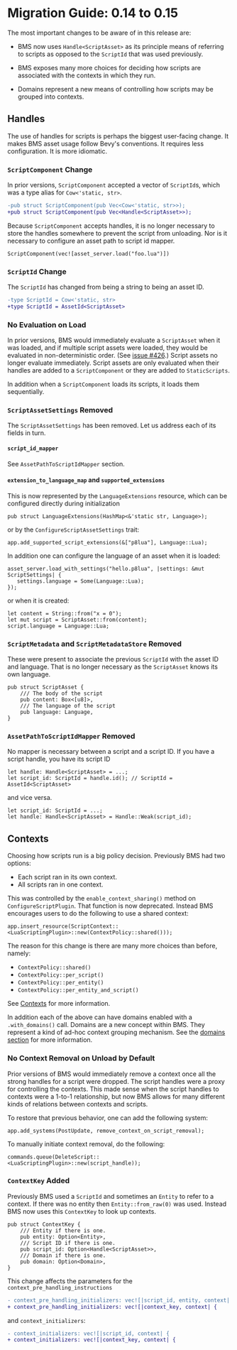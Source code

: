 # Migration Guide: 0.14 to 0.15

The most important changes to be aware of in this release are:

- BMS now uses `Handle<ScriptAsset>` as its principle means of referring to
  scripts as opposed to the `ScriptId` that was used previously.
  
- BMS exposes many more choices for deciding how scripts are associated with the
  contexts in which they run.
  
- Domains represent a new means of controlling how scripts may be grouped into
  contexts.
  
## Handles

The use of handles for scripts is perhaps the biggest user-facing change. It makes BMS asset usage follow Bevy's conventions. It requires less configuration. It is more idiomatic.

### `ScriptComponent` Change

In prior versions, `ScriptComponent` accepted a vector of `ScriptId`s, which was a type alias for `Cow<'static, str>`.
```diff
-pub struct ScriptComponent(pub Vec<Cow<'static, str>>);
+pub struct ScriptComponent(pub Vec<Handle<ScriptAsset>>);
```
Because `ScriptComponent` accepts handles, it is no longer necessary to store the handles somewhere to prevent the script from unloading. Nor is it necessary to configure an asset path to script id mapper.
```rust,ignore
ScriptComponent(vec![asset_server.load("foo.lua")])
```

### `ScriptId` Change

The `ScriptId` has changed from being a string to being an asset ID.

```diff
-type ScriptId = Cow<'static, str>
+type ScriptId = AssetId<ScriptAsset>
```

### No Evaluation on Load

In prior versions, BMS would immediately evaluate a `ScriptAsset` when it was loaded, and if multiple script assets were loaded, they would be evaluated in non-deterministic order. (See [issue #426](https://github.com/makspll/bevy_mod_scripting/issues/426).) Script assets no longer evaluate immediately. Script assets are only evaluated when their handles are added to a `ScriptComponent` or they are added to `StaticScripts`.

In addition when a `ScriptComponent` loads its scripts, it loads them sequentially.

### `ScriptAssetSettings` Removed

The `ScriptAssetSettings` has been removed. Let us address each of its fields in turn.

#### `script_id_mapper`

See `AssetPathToScriptIdMapper` section.

#### `extension_to_language_map` and `supported_extensions`
This is now represented by the `LanguageExtensions` resource, which can be configured directly during initialization
```rust,ignore
pub struct LanguageExtensions(HashMap<&'static str, Language>);
```
or by the `ConfigureScriptAssetSettings` trait:
```rust,ignore
app.add_supported_script_extensions(&["p8lua"], Language::Lua);
```
In addition one can configure the language of an asset when it is loaded:
```rust,ignore
asset_server.load_with_settings("hello.p8lua", |settings: &mut ScriptSettings| {
   settings.language = Some(Language::Lua);
});
```
or when it is created:
```rust,ignore
let content = String::from("x = 0");
let mut script = ScriptAsset::from(content);
script.language = Language::Lua;
```
### `ScriptMetadata` and `ScriptMetadataStore` Removed

These were present to associate the previous `ScriptId` with the asset ID and language.
That is no longer necessary as the `ScriptAsset` knows its own language.

```rust,ignore
pub struct ScriptAsset {
    /// The body of the script
    pub content: Box<[u8]>,
    /// The language of the script
    pub language: Language,
}
```
### `AssetPathToScriptIdMapper` Removed

No mapper is necessary between a script and a script ID. If you have a script handle, you have its script ID

```rust,ignore
let handle: Handle<ScriptAsset> = ...;
let script_id: ScriptId = handle.id(); // ScriptId = AssetId<ScriptAsset>
```
and vice versa.

```rust,ignore
let script_id: ScriptId = ...;
let handle: Handle<ScriptAsset> = Handle::Weak(script_id);
```
## Contexts 
Choosing how scripts run is a big policy decision. Previously BMS had two options:
- Each script ran in its own context.
- All scripts ran in one context.

This was controlled by the `enable_context_sharing()` method on
`ConfigureScriptPlugin`. That function is now deprecated. Instead BMS encourages
users to do the following to use a shared context:

```rust,ignore
app.insert_resource(ScriptContext::<LuaScriptingPlugin>::new(ContextPolicy::shared()));
```
The reason for this change is there are many more choices than before, namely:

- `ContextPolicy::shared()`
- `ContextPolicy::per_script()`
- `ContextPolicy::per_entity()`
- `ContextPolicy::per_entity_and_script()`

See [Contexts](../Summary/Contexts.md) for more information.

In addition each of the above can have domains enabled with a `.with_domains()`
call. Domains are a new concept within BMS. They represent a kind of ad-hoc
context grouping mechanism. See the [domains
section](../Summary/Contexts.md#domains) for more information.

### No Context Removal on Unload by Default

Prior versions of BMS would immediately remove a context once all the strong
handles for a script were dropped. The script handles were a proxy for
controlling the contexts. This made sense when the script handles to contexts
were a 1-to-1 relationship, but now BMS allows for many different kinds of
relations between contexts and scripts.

To restore that previous behavior, one can add the following system:
```rust,ignore
app.add_systems(PostUpdate, remove_context_on_script_removal);
```
To manually initiate context removal, do the following:
```rust,ignore
commands.queue(DeleteScript::<LuaScriptingPlugin>::new(script_handle));
```

### `ContextKey` Added
Previously BMS used a `ScriptId` and sometimes an `Entity` to refer to a
context. If there was no entity then `Entity::from_raw(0)` was used. Instead BMS
now uses this `ContextKey` to look up contexts.

```rust,ignore
pub struct ContextKey {
    /// Entity if there is one.
    pub entity: Option<Entity>,
    /// Script ID if there is one.
    pub script_id: Option<Handle<ScriptAsset>>,
    /// Domain if there is one.
    pub domain: Option<Domain>,
}
```
This change affects the parameters for the `context_pre_handling_instructions`
```diff
- context_pre_handling_initializers: vec![|script_id, entity, context| {
+ context_pre_handling_initializers: vec![|context_key, context| {
```
and `context_initializers`:
```diff
- context_initializers: vec![|script_id, context| {
+ context_initializers: vec![|context_key, context| {
```
